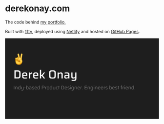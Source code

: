 # derekonay.com

The code behind [my portfolio.](https://derekonay.com) 

Built with [11ty](https://www.11ty.dev/), deployed using [Netlify](https://www.netlify.com/) and hosted on [GitHub Pages](https://pages.github.com/).

[![derekonay.com](/src/assets/OG_image.png)](https://derekonay.com)